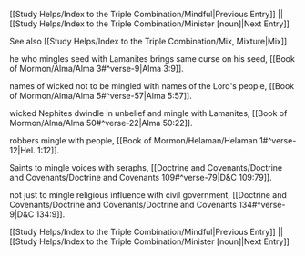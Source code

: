 [[Study Helps/Index to the Triple Combination/Mindful|Previous Entry]]  ||  [[Study Helps/Index to the Triple Combination/Minister [noun]|Next Entry]]

 See also [[Study Helps/Index to the Triple Combination/Mix, Mixture|Mix]]

 he who mingles seed with Lamanites brings same curse on his seed, [[Book of Mormon/Alma/Alma 3#^verse-9|Alma 3:9]].

 names of wicked not to be mingled with names of the Lord's people, [[Book of Mormon/Alma/Alma 5#^verse-57|Alma 5:57]].

 wicked Nephites dwindle in unbelief and mingle with Lamanites, [[Book of Mormon/Alma/Alma 50#^verse-22|Alma 50:22]].

 robbers mingle with people, [[Book of Mormon/Helaman/Helaman 1#^verse-12|Hel. 1:12]].

 Saints to mingle voices with seraphs, [[Doctrine and Covenants/Doctrine and Covenants/Doctrine and Covenants 109#^verse-79|D&C 109:79]].

 not just to mingle religious influence with civil government, [[Doctrine and Covenants/Doctrine and Covenants/Doctrine and Covenants 134#^verse-9|D&C 134:9]].

[[Study Helps/Index to the Triple Combination/Mindful|Previous Entry]]  ||  [[Study Helps/Index to the Triple Combination/Minister [noun]|Next Entry]]